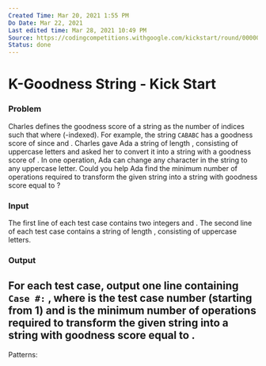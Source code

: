 ```yaml
---
Created Time: Mar 20, 2021 1:55 PM
Do Date: Mar 22, 2021
Last edited time: Mar 28, 2021 10:49 PM
Source: https://codingcompetitions.withgoogle.com/kickstart/round/0000000000436140/000000000068cca3
Status: done
---
```


# K-Goodness String - Kick Start

### Problem
Charles defines the goodness score of a string as the number of indices  such that  where  (-indexed). For example, the string `CABABC` has a goodness score of  since  and .
Charles gave Ada a string  of length , consisting of uppercase letters and asked her to convert it into a string with a goodness score of . In one operation, Ada can change any character in the string to any uppercase letter. Could you help Ada find the minimum number of operations required to transform the given string into a string with goodness score equal to ?
### Input
The first line of each test case contains two integers  and . The second line of each test case contains a string  of length , consisting of uppercase letters.
### Output
For each test case, output one line containing `Case #:` , where  is the test case number (starting from 1) and  is the minimum number of operations required to transform the given string  into a string with goodness score equal to .
---
Patterns: 
